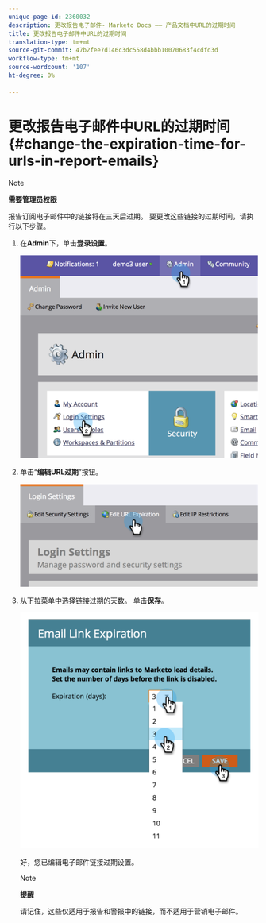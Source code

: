 ```yaml
---
unique-page-id: 2360032
description: 更改报告电子邮件- Marketo Docs —— 产品文档中URL的过期时间
title: 更改报告电子邮件中URL的过期时间
translation-type: tm+mt
source-git-commit: 47b2fee7d146c3dc558d4bbb10070683f4cdfd3d
workflow-type: tm+mt
source-wordcount: '107'
ht-degree: 0%

---
```



# 更改报告电子邮件中URL的过期时间{#change-the-expiration-time-for-urls-in-report-emails}

>[!NOTE]
>
>**需要管理员权限**

报告订阅电子邮件中的链接将在三天后过期。 要更改这些链接的过期时间，请执行以下步骤。

1. 在&#x200B;**Admin**&#x200B;下，单击&#x200B;**登录设置**。

   ![](assets/image2014-9-16-14-3a44-3a57.png)

1. 单击“**编辑URL过期**”按钮。

   ![](assets/image2014-9-16-14-3a45-3a1.png)

1. 从下拉菜单中选择链接过期的天数。 单击&#x200B;**保存**。

   ![](assets/image2014-9-16-14-3a45-3a5.png)

   好，您已编辑电子邮件链接过期设置。

   >[!NOTE]
   >
   >**提醒**
   >
   >
   >请记住，这些仅适用于报告和警报中的链接，而不适用于营销电子邮件。

